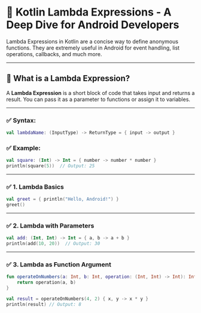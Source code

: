 # 🧠 Kotlin Lambda Expressions - A Deep Dive for Android Developers

Lambda Expressions in Kotlin are a concise way to define anonymous functions. They are extremely useful in Android for event handling, list operations, callbacks, and much more.

---

## 📌 What is a Lambda Expression?

A **Lambda Expression** is a short block of code that takes input and returns a result. You can pass it as a parameter to functions or assign it to variables.

---
### ✅ Syntax:
```kotlin
val lambdaName: (InputType) -> ReturnType = { input -> output }
```
### ✅ Example:
```kotlin
val square: (Int) -> Int = { number -> number * number }
println(square(5))  // Output: 25
```
---
### ✅ 1. Lambda Basics
```kotlin
val greet = { println("Hello, Android!") }
greet()
```
---

### ✅ 2. Lambda with Parameters
```kotlin
val add: (Int, Int) -> Int = { a, b -> a + b }
println(add(10, 20))  // Output: 30
```
---

### ✅ 3. Lambda as Function Argument
```kotlin
fun operateOnNumbers(a: Int, b: Int, operation: (Int, Int) -> Int): Int {
    return operation(a, b)
}

val result = operateOnNumbers(4, 2) { x, y -> x * y }
println(result) // Output: 8
```
